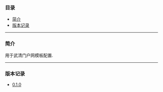 ### 目录

* [简介](#abstract)
* [版本记录](#version)

---

### <a name="abstract">简介</a>

用于武清门户网模板配置.

---

### <a name="version">版本记录</a>

* [0.1.0](./Docs/Version/0.1.0.md "0.1.0")
